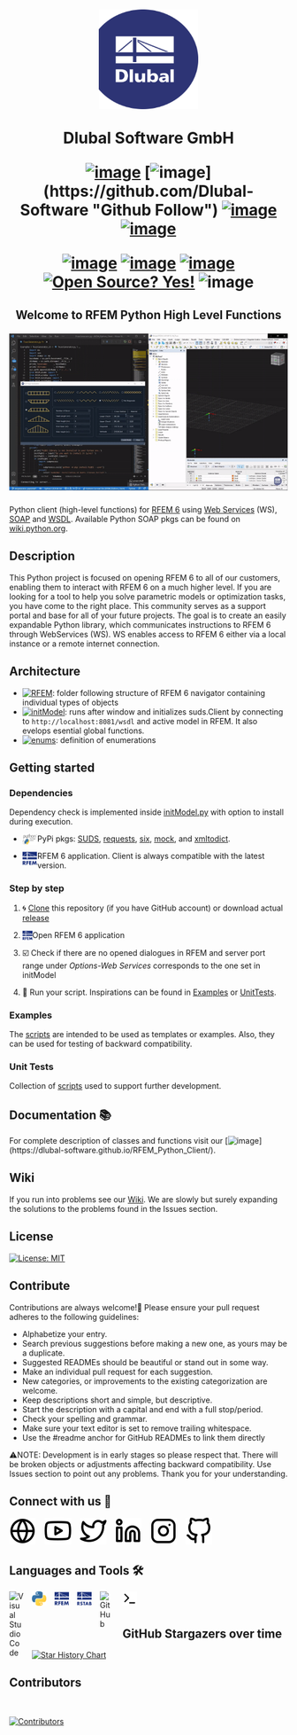 <h1 align="center">
<a href="https://www.dlubal.com/en" title="Tutorial 1"><img src="./img/logo.png" width="180" height="180" alt="Dlubal Software" /></a>

Dlubal Software GmbH

[![image](https://img.shields.io/twitter/follow/dlubal_en?style=social)](https://twitter.com/dlubal_en "Twitter Follow")
[![image](https://img.shields.io/badge/GitHub-Dlubal_Software-darkblue?logo=github&amp;)](https://github.com/Dlubal-Software "Github Follow")
[![image](https://img.shields.io/badge/http://-dlubal.com-darkblue)](https://www.dlubal.com/en-US "RFEM Latest")
[![image](https://img.shields.io/badge/docs-API-darkblue?logo=read-the-docs&amp;logoColor=white)](https://dlubal-software.github.io/RFEM_Python_Client/ "RFEM Latest")

[![image](https://img.shields.io/badge/RFEM-v6.0-blue)](https://www.dlubal.com/en/products/rfem-fea-software/what-is-rfem "RFEM")
[![image](https://img.shields.io/badge/RSTAB-v9.0-blue)](https://www.dlubal.com/en/products/rstab-beam-structures/what-is-rstab "RFEM")
[![image](https://img.shields.io/badge/Python-3-blue?logo=python&amp;logoColor=yellow)](https://www.python.org/)
[![Open Source? Yes!](https://badgen.net/badge/Open%20Source%20%3F/Yes%21/blue?icon=github)](https://github.com/Dlubal-Software/RFEM_Python_Client)
![image](https://img.shields.io/badge/coverage-87%25-green)

</h1>


<h2 align="center">

Welcome to RFEM Python High Level Functions

<a href="https://www.dlubal.com/en/products/rfem-fea-software/what-is-rfem" title="Tutorial 1"><img src="./img/2Dtruss.gif" width=550 alt="Tutorial" /></a>
</h2>

Python client (high-level functions) for [RFEM 6](https://www.dlubal.com/en/products/rfem-fea-software/what-is-rfem) using [Web Services](https://en.wikipedia.org/wiki/Web_service) (WS), [SOAP](https://cs.wikipedia.org/wiki/SOAP) and [WSDL](https://en.wikipedia.org/wiki/Web_Services_Description_Language). Available Python SOAP pkgs can be found on [wiki.python.org](https://wiki.python.org/moin/WebServices#SOAP).


## Description
This Python project is focused on opening RFEM 6 to all of our customers, enabling them to interact with RFEM 6 on a much higher level. If you are looking for a tool to help you solve parametric models or optimization tasks, you have come to the right place. This community serves as a support portal and base for all of your future projects. The goal is to create an easily expandable Python library, which communicates instructions to RFEM 6 through WebServices (WS). WS enables access to RFEM 6 either via a local instance or a remote internet connection.

## Architecture

* [![RFEM](https://img.shields.io/badge/RFEM-blue)](/RFEM): folder following structure of RFEM 6 navigator containing individual types of objects
* [![initModel](https://img.shields.io/badge/initModel.py-blue)](/RFEM/initModel.py): runs after window and initializes suds.Client by connecting to `http://localhost:8081/wsdl` and active model in RFEM. It also evelops esential global functions.
* [![enums](https://img.shields.io/badge/enums.py-blue)](/RFEM/enums.py): definition of enumerations



## Getting started

### Dependencies
Dependency check is implemented inside [initModel.py](RFEM/dependencies.py) with option to install during execution.
* <img align="left" alt="Visual Studio Code" width="26px" src="./img/PyPI.png" style="padding-right:1px;">PyPi pkgs: [SUDS](https://github.com/cackharot/suds-py3), [requests](https://docs.python-requests.org/en/master/), [six](https://pypi.org/project/six/), [mock](https://pypi.org/project/mock/), and [xmltodict](https://pypi.org/project/xmltodict/).

* <img align="left" alt="Visual Studio Code" width="26px" src="./img/RFEM.png" style="padding-right:1px;">RFEM 6 application. Client is always compatible with the latest version.

### Step by step
1) 🌀 [Clone](https://git-scm.com/book/en/v2/Git-Basics-Getting-a-Git-Repository#:~:text=Cloning%20an%20Existing%20Repository) this repository (if you have GitHub account) or download actual [release](https://github.com/Dlubal-Software/RFEM_Python_Client/releases)
2) <img align="left" alt="Visual Studio Code" width="18px" src="./img/RFEM.png"> Open RFEM 6 application

3) ☑️ Check if there are no opened dialogues in RFEM and server port range under *Options-Web Services* corresponds to the one set in initModel
4) 🏃 Run your script. Inspirations can be found in [Examples](/Examples/) or [UnitTests](/UnitTests/).

### Examples
The [scripts](https://github.com/Dlubal-Software/RFEM_Python_Client/tree/main/Examples) are intended to be used as templates or examples. Also, they can be used for testing of backward compatibility.

### Unit Tests
Collection of [scripts](https://github.com/Dlubal-Software/RFEM_Python_Client/tree/main/UnitTests) used to support further development.

## Documentation 📚
For complete description of classes and functions visit our [![image](https://img.shields.io/badge/GitHub-page-darkblue?logo=github&amp;)](https://dlubal-software.github.io/RFEM_Python_Client/).

## Wiki
If you run into problems see our [Wiki](https://github.com/Dlubal-Software/RFEM_Python_Client/wiki). We are slowly but surely expanding the solutions to the problems found in the Issues section.

## License
[![License: MIT](https://img.shields.io/badge/License-MIT-yellow.svg)](https://opensource.org/licenses/MIT)

## Contribute
Contributions are always welcome!🙂 Please ensure your pull request adheres to the following guidelines:

* Alphabetize your entry.
* Search previous suggestions before making a new one, as yours may be a duplicate.
* Suggested READMEs should be beautiful or stand out in some way.
* Make an individual pull request for each suggestion.
* New categories, or improvements to the existing categorization are welcome.
* Keep descriptions short and simple, but descriptive.
* Start the description with a capital and end with a full stop/period.
* Check your spelling and grammar.
* Make sure your text editor is set to remove trailing whitespace.
* Use the #readme anchor for GitHub READMEs to link them directly

⚠️NOTE: Development is in early stages so please respect that. There will be broken objects or adjustments affecting backward compatibility. Use Issues section to point out any problems. Thank you for your understanding.


## Connect with us 🤝

[![website](./img/globe-light.svg)](https://www.dlubal.com/en)
&nbsp;&nbsp;
[![website](./img/youtube-light.svg)](https://www.youtube.com/c/DlubalEN)
&nbsp;&nbsp;
[![website](./img/twitter-light.svg)](https://twitter.com/dlubal_en)
&nbsp;&nbsp;
[![website](./img/linkedin-light.svg)](https://de.linkedin.com/company/dlubal-software)
&nbsp;&nbsp;
[![website](./img/instagram-light.svg)](https://www.instagram.com/dlubal_software/)
&nbsp;&nbsp;
[![website](./img/github-light.svg)](https://github.com/Dlubal-Software)

## Languages and Tools 🛠️

[<img align="left" alt="Visual Studio Code" width="26px" src="https://cdn.jsdelivr.net/gh/devicons/devicon/icons/vscode/vscode-original.svg" style="padding-right:15px;" />](https://code.visualstudio.com/)
[<img align="left" alt="Visual Studio Code" width="26px" src="./img/Python.png" style="padding-right:15px;" />](https://www.python.org/)
[<img align="left" alt="Visual Studio Code" width="26px" src="./img/RFEM.png" style="padding-right:15px;" />](https://www.dlubal.com/en/products/rfem-fea-software/what-is-rfem)
[<img align="left" alt="Visual Studio Code" width="26px" src="./img/RSTAB.png" style="padding-right:15px;" />](https://www.dlubal.com/en/products/rstab-beam-structures/what-is-rstab)
[<img align="left" alt="GitHub" width="26px" src="https://user-images.githubusercontent.com/3369400/139448065-39a229ba-4b06-434b-bc67-616e2ed80c8f.png" style="padding-right:15px;" />](https://github.com/Dlubal-Software)
<img align="left" alt="Terminal" width="26px" src="./img/terminal-light.svg" style="padding-right:15px;" />
</br>
</br>

## GitHub Stargazers over time

[![Star History Chart](https://api.star-history.com/svg?repos=Dlubal-Software/RFEM_Python_Client&type=Date)](https://star-history.com/#Dlubal-Software/RFEM_Python_Client&Date)


## Contributors

</br>

[![Contributors](https://contrib.rocks/image?repo=Dlubal-Software/RFEM_Python_Client)](https://github.com/Dlubal-Software/RFEM_Python_Client/graphs/contributors)

